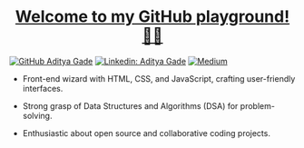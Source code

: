 <a href="https://github.com/Aditya12Gade">
  <h1 align="center"> Welcome to my GitHub playground! 👨‍💻</h1>
</a>

[![GitHub Aditya Gade](https://img.shields.io/badge/Aditya_Gade-Github-red)](https://github.com/Aditya12Gade)
[![Linkedin: Aditya Gade](https://img.shields.io/badge/Aditya_Gade-Linkedin-blue)](https://www.linkedin.com/in/aditya-gade-5667b7193/)
[![Medium](https://img.shields.io/badge/Aditya_Gade-MediuM-white)](https://medium.com/@adityagade0751)






-  Front-end wizard with HTML, CSS, and JavaScript, crafting user-friendly interfaces.

-  Strong grasp of Data Structures and Algorithms (DSA) for problem-solving.

-  Enthusiastic about open source and collaborative coding projects.

